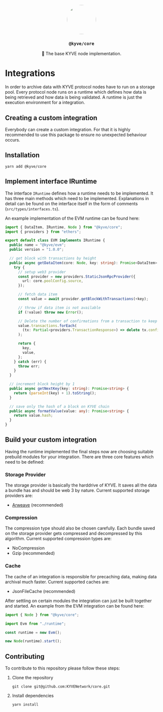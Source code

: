 <p align="center">
  <a href="https://kyve.network">
    <img src="https://user-images.githubusercontent.com/62398724/137493477-63868209-a19b-4efa-9413-f06d41197d6d.png" style="border-radius: 50%" height="96">
  </a>
  <h3 align="center"><code>@kyve/core</code></h3>
  <p align="center">🚀 The base KYVE node implementation.</p>
</p>

# Integrations

In order to archive data with KYVE protocol nodes have to run on a storage pool. Every protocol node runs on a runtime which defines how data is being retrieved and how data is being validated. A runtime is just the execution environment for a integration.

## Creating a custom integration

Everybody can create a custom integration. For that it is highly recommended to use this package to ensure no unexpected behaviour occurs.

## Installation

```
yarn add @kyve/core
```

## Implement interface IRuntime

The interface `IRuntime` defines how a runtime needs to be implemented. It has three main methods which need to be implemented. Explanations in detail can be found on the interface itself in the form of comments (`src/types/interfaces.ts`).

An example implementation of the EVM runtime can be found here:

```ts
import { DataItem, IRuntime, Node } from "@kyve/core";
import { providers } from "ethers";

export default class EVM implements IRuntime {
  public name = "@kyve/evm";
  public version = "1.0.0";

  // get block with transactions by height
  public async getDataItem(core: Node, key: string): Promise<DataItem> {
    try {
      // setup web3 provider
      const provider = new providers.StaticJsonRpcProvider({
        url: core.poolConfig.source,
      });

      // fetch data item
      const value = await provider.getBlockWithTransactions(+key);

      // throw if data item is not available
      if (!value) throw new Error();

      // Delete the number of confirmations from a transaction to keep data deterministic.
      value.transactions.forEach(
        (tx: Partial<providers.TransactionResponse>) => delete tx.confirmations
      );

      return {
        key,
        value,
      };
    } catch (err) {
      throw err;
    }
  }

  // increment block height by 1
  public async getNextKey(key: string): Promise<string> {
    return (parseInt(key) + 1).toString();
  }

  // save only the hash of a block on KYVE chain
  public async formatValue(value: any): Promise<string> {
    return value.hash;
  }
}
```

## Build your custom integration

Having the runtime implemented the final steps now are choosing suitable prebuild
modules for your integration. There are three core features which need to be defined:

### Storage Provider

The storage provider is basically the harddrive of KYVE. It saves all the data a bundle has and should be web 3 by nature. Current supported storage providers are:

- [Arweave](https://arweave.net) (recommended)

### Compression

The compression type should also be chosen carefully. Each bundle saved on the storage provider gets compressed and decompressed by this algorithm. Current supported compression types are:

- NoCompression
- Gzip (recommended)

### Cache

The cache of an integration is responsible for precaching data, making data archival much faster. Current supported caches are:

- JsonFileCache (recommended)

After settling on certain modules the integration can just be built together and started. An example from the EVM integration can be found here:

```ts
import { Node } from "@kyve/core";

import Evm from "./runtime";

const runtime = new Evm();

new Node(runtime).start();
```

## Contributing

To contribute to this repository please follow these steps:

1.  Clone the repository
    ```
    git clone git@github.com:KYVENetwork/core.git
    ```
2.  Install dependencies
    ```
    yarn install
    ```
